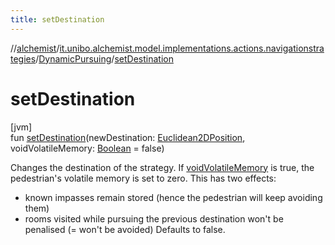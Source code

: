 ```yaml
---
title: setDestination
---
```

//[alchemist](../../../index.html)/[it.unibo.alchemist.model.implementations.actions.navigationstrategies](../index.html)/[DynamicPursuing](index.html)/[setDestination](set-destination.html)



# setDestination



[jvm]\
fun [setDestination](set-destination.html)(newDestination: [Euclidean2DPosition](../../it.unibo.alchemist.model.implementations.positions/-euclidean2-d-position/index.html), voidVolatileMemory: [Boolean](https://kotlinlang.org/api/latest/jvm/stdlib/kotlin/-boolean/index.html) = false)



Changes the destination of the strategy. If [voidVolatileMemory](set-destination.html) is true, the pedestrian's volatile memory is set to zero. This has two effects:



<ul><li>known impasses remain stored (hence the pedestrian will keep avoiding them)</li><li>rooms visited while pursuing the previous destination won't be penalised (= won't be avoided) Defaults to false.</li></ul>




